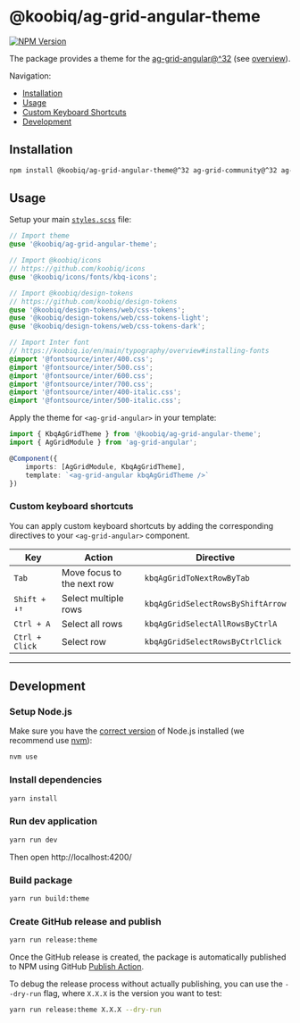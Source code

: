 # @koobiq/ag-grid-angular-theme

[![NPM Version](https://img.shields.io/npm/v/%40koobiq%2Fag-grid-angular-theme?label=%40koobiq%2Fag-grid-angular-theme&link=https%3A%2F%2Fwww.npmjs.com%2Fpackage%2F%40koobiq%2Fag-grid-angular-theme)](https://www.npmjs.com/package/@koobiq/ag-grid-angular-theme)

The package provides a theme for the [ag-grid-angular@^32](https://www.ag-grid.com/archive/32.3.8/angular-data-grid/) (see [overview](https://data-grid-next.web.app/)).

Navigation:

- [Installation](#installation)
- [Usage](#usage)
- [Custom Keyboard Shortcuts](#custom-keyboard-shortcuts)
- [Development](#development)

## Installation

```bash
npm install @koobiq/ag-grid-angular-theme@^32 ag-grid-community@^32 ag-grid-angular@^32
```

## Usage

Setup your main [`styles.scss`](/dev/ag-grid-angular/src/styles.scss) file:

```scss
// Import theme
@use '@koobiq/ag-grid-angular-theme';

// Import @koobiq/icons
// https://github.com/koobiq/icons
@use '@koobiq/icons/fonts/kbq-icons';

// Import @koobiq/design-tokens
// https://github.com/koobiq/design-tokens
@use '@koobiq/design-tokens/web/css-tokens';
@use '@koobiq/design-tokens/web/css-tokens-light';
@use '@koobiq/design-tokens/web/css-tokens-dark';

// Import Inter font
// https://koobiq.io/en/main/typography/overview#installing-fonts
@import '@fontsource/inter/400.css';
@import '@fontsource/inter/500.css';
@import '@fontsource/inter/600.css';
@import '@fontsource/inter/700.css';
@import '@fontsource/inter/400-italic.css';
@import '@fontsource/inter/500-italic.css';
```

Apply the theme for `<ag-grid-angular>` in your template:

```ts
import { KbqAgGridTheme } from '@koobiq/ag-grid-angular-theme';
import { AgGridModule } from 'ag-grid-angular';

@Component({
    imports: [AgGridModule, KbqAgGridTheme],
    template: `<ag-grid-angular kbqAgGridTheme />`
})
```

### Custom keyboard shortcuts

You can apply custom keyboard shortcuts by adding the corresponding directives to your `<ag-grid-angular>` component.

| Key            | Action                     | Directive                         |
| -------------- | -------------------------- | --------------------------------- |
| `Tab`          | Move focus to the next row | `kbqAgGridToNextRowByTab`         |
| `Shift + ↓↑`   | Select multiple rows       | `kbqAgGridSelectRowsByShiftArrow` |
| `Ctrl + A`     | Select all rows            | `kbqAgGridSelectAllRowsByCtrlA`   |
| `Ctrl + Click` | Select row                 | `kbqAgGridSelectRowsByCtrlClick`  |

---

## Development

### Setup Node.js

Make sure you have the [correct version](.nvmrc) of Node.js installed (we recommend use [nvm](https://github.com/nvm-sh/nvm)):

```bash
nvm use
```

### Install dependencies

```bash
yarn install
```

### Run dev application

```bash
yarn run dev
```

Then open http://localhost:4200/

### Build package

```bash
yarn run build:theme
```

### Create GitHub release and publish

```bash
yarn run release:theme
```

Once the GitHub release is created, the package is automatically published to NPM using GitHub [Publish Action](.github/workflows/publish.yml).

To debug the release process without actually publishing, you can use the `--dry-run` flag, where `X.X.X` is the version you want to test:

```bash
yarn run release:theme X.X.X --dry-run
```
